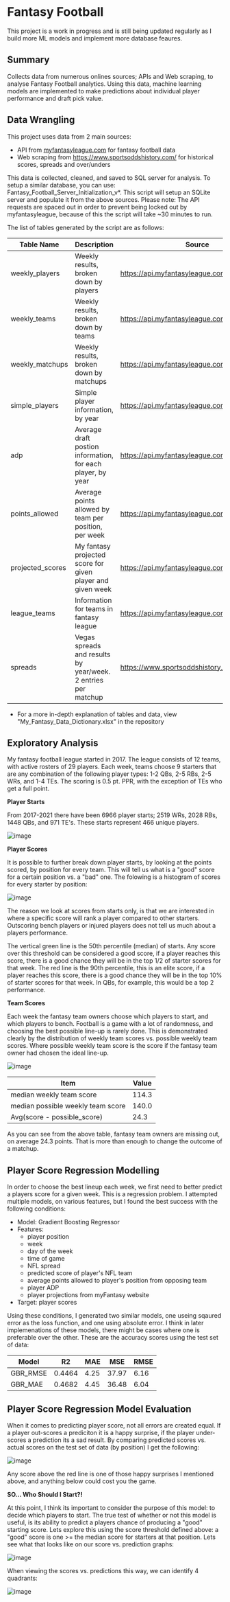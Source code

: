 # Fantasy Football

This project is a work in progress and is still being updated regularly as I build more ML models and implement more database feaures.

Summary
---
Collects data from numerous onlines sources; APIs and Web scraping, to analyse Fantasy Football analytics. Using this data, machine learning models are implemented to make predictions about individual player performance and draft pick value.

Data Wrangling
---

This project uses data from 2 main sources:
* API from [myfantasyleague.com](https://api.myfantasyleague.com/2022/api_info) for fantasy football data
* Web scraping from https://www.sportsoddshistory.com/ for historical scores, spreads and over/unders

This data is collected, cleaned, and saved to SQL server for analysis. To setup a similar database, you can use: Fantasy_Football_Server_Initialization_v*. This script will setup an SQLite server and populate it from the above sources. Please note: The API requests are spaced out in order to prevent being locked out by myfantasyleague, because of this the script will take ~30 minutes to run.

The list of tables generated by the script are as follows:

| Table Name | Description | Source |
| ------------- | ------------- | ------------- |
| weekly_players | Weekly results, broken down by players | https://api.myfantasyleague.com/2022/api_info |
| weekly_teams | Weekly results, broken down by teams | https://api.myfantasyleague.com/2022/api_info |
| weekly_matchups | Weekly results, broken down by matchups | https://api.myfantasyleague.com/2022/api_info |
| simple_players | Simple player information, by year | https://api.myfantasyleague.com/2022/api_info |
| adp | Average draft postion information, for each player, by year | https://api.myfantasyleague.com/2022/api_info |
| points_allowed | Average points allowed by team per position, per week | https://api.myfantasyleague.com/2022/api_info |
| projected_scores | My fantasy projected score for given player and given week | https://api.myfantasyleague.com/2022/api_info |
| league_teams | Information for teams in fantasy league | https://api.myfantasyleague.com/2022/api_info |
| spreads | Vegas spreads and results by year/week. 2 entries per matchup | https://www.sportsoddshistory.com |

* For a more in-depth explanation of tables and data, view "My_Fantasy_Data_Dictionary.xlsx" in the repository


Exploratory Analysis
---

My fantasy football league started in 2017. The league consists of 12 teams, with active rosters of 29 players. Each week, teams choose 9 starters that are any combination of the following player types: 1-2 QBs, 2-5 RBs, 2-5 WRs, and 1-4 TEs. The scoring is 0.5 pt. PPR, with the exception of TEs who get a full point.

**Player Starts**

From 2017-2021 there have been 6966 player starts; 2519 WRs, 2028 RBs, 1448 QBs, and 971 TE's. These starts represent 466 unique players.

![image](https://user-images.githubusercontent.com/99829862/178121244-14dc91cf-6ba0-4263-92c3-1452561475f5.png)

**Player Scores**

It is possible to further break down player starts, by looking at the points scored, by position for every team. This will tell us what is a "good" score for a certain position vs. a "bad" one. The folowing is a histogram of scores for every starter by position:

![image](https://user-images.githubusercontent.com/99829862/178121824-f0cfa86f-026c-4835-a53b-61279f1f64ad.png)

The reason we look at scores from starts only, is that we are interested in where a specific score will rank a player compared to other starters. Outscoring bench players or injured players does not tell us much about a players performance.

The vertical green line is the 50th percentile (median) of starts. Any score over this threshold can be considered a good score, if a player reaches this score, there is a good chance they will be in the top 1/2 of starter scores for that week. The red line is the 90th percentile, this is an elite score, if a player reaches this score, there is a good chance they will be in the top 10% of starter scores for that week. In QBs, for example, this would be a top 2 performance.

**Team Scores**

Each week the fantasy team owners choose which players to start, and which players to bench. Football is a game with a lot of randomness, and choosing the best possible line-up is rarely done. This is demonstrated clearly by the distribution of weekly team scores vs. possible weekly team scores. Where possible weekly team score is the score if the fantasy team owner had chosen the ideal line-up.

![image](https://user-images.githubusercontent.com/99829862/178123163-149bf757-e347-43cf-92af-ca58fac8b181.png)

| Item | Value | 
| ------------- | ------------- | 
| median weekly team score | 114.3 |
| median possible weekly team score | 140.0 |
| Avg(score - possible_score) | 24.3 |

As you can see from the above table, fantasy team owners are missing out, on average 24.3 points. That is more than enough to change the outcome of a matchup.

Player Score Regression Modelling
---

In order to choose the best lineup each week, we first need to better predict a players score for a given week. This is a regression problem. I attempted multiple models, on various features, but I found the best success with the following conditions:

* Model: Gradient Boosting Regressor
* Features:
  * player position
  * week
  * day of the week
  * time of game
  * NFL spread
  * predicted score of player's NFL team
  * average points allowed to player's position from opposing team
  * player ADP
  * player projections from myFantasy website
* Target: player scores

Using these conditions, I generated two similar models, one useing sqaured error as the loss function, and one using absolute error. I think in later implemenations of these models, there might be cases where one is preferable over the other. These are the accuracy scores using the test set of data:

| Model | R2 | MAE | MSE | RMSE |
| ------------- | ------------- | ------------- | ------------- | ------------- |
| GBR_RMSE | 0.4464 | 4.25 | 37.97 | 6.16 |
| GBR_MAE | 0.4682 | 4.45 | 36.48 | 6.04 |


Player Score Regression Model Evaluation
---

When it comes to predicting player score, not all errors are created equal. If a player out-scores a prediciton it is a happy surprise, if the player under-scores a prediction its a sad result. By comparing predicted scores vs. actual scores on the test set of data (by position) I get the following:

![image](https://user-images.githubusercontent.com/99829862/178125441-99bcbccf-5899-4937-986a-2bf82ecc7580.png)

Any score above the red line is one of those happy surprises I mentioned above, and anything below could cost you the game.

**SO... Who Should I Start?!**

At this point, I think its important to consider the purpose of this model: to decide which players to start. The true test of whether or not this model is useful, is its ability to predict a players chance of producing a "good" starting score. Lets explore this using the score threshold defined above: a "good" score is one >= the median score for starters at that position. Lets see what that looks like on our score vs. prediction graphs:

![image](https://user-images.githubusercontent.com/99829862/178125864-e816fddc-9352-4cb9-b981-90dec9aed9e8.png)

When viewing the scores vs. predictions this way, we can identify 4 quadrants:

![image](https://user-images.githubusercontent.com/99829862/178126052-384006d4-b2fc-4cad-9aad-dd1037709185.png)




